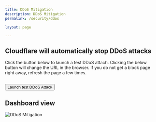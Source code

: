 ```yaml
---
title: DDoS Mitigation
description: DDoS Mitigation
permalink: /security/ddos

layout: page

---
```


## Cloudflare will automatically stop DDoS attacks
Click the button below to launch a test DDoS attach. Clicking the below button will change the URL in the browser. If you do not get a block page right away, refresh the page a few times.

## <button onclick="window.location.href='ddos/?blockme=npvenJAo9gMlnd5yD37xQ9P2qp3934&action=block'" class="">Launch test DDoS Attack</button>

## Dashboard view
![DDoS Mitigation](/cdn-cgi/imagedelivery/dHAzaCotabzPiuBsjyNCtA/f4ac9608-0bc2-4f25-4ccb-39cacdd15700/public)